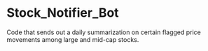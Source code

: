 # Stock_Notifier_Bot
Code that sends out a daily summarization on certain flagged price movements among large and mid-cap stocks.
